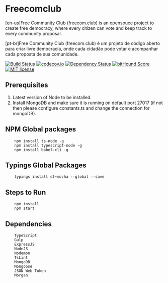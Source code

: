 # Freecomclub
[en-us]Free Community Club (freecom.club) is an opensouce project to create free democracy, where every citizen can vote and keep track to every community proposal.

[pt-br]Free Community Club (freecom.club) é um projeto de código aberto para criar livre democracia, onde cada cidadão pode votar e acompanhar cada proposta de sua comunidade.

[![Build Status](https://travis-ci.org/angeloocana/freecomclub.svg)](https://travis-ci.org/angeloocana/freecomclub)
[![codecov.io](http://codecov.io/github/angeloocana/freecomclub/coverage.svg)](http://codecov.io/github/angeloocana/freecomclub)
[![Dependency Status](https://gemnasium.com/angeloocana/freecomclub.svg)](https://gemnasium.com/angeloocana/freecomclub)
[![bitHound Score](https://www.bithound.io/github/gotwarlost/istanbul/badges/score.svg)](https://www.bithound.io/github/angeloocana/freecomclub)
[![MIT license](http://img.shields.io/badge/license-MIT-brightgreen.svg)](http://opensource.org/licenses/MIT)

## Prerequisites

1. Latest version of Node to be installed.
2. Install MongoDB and make sure it is running on default port 27017 (if not then please configure constants.ts and change the connection for mongoDB).

## NPM Global packages
```
    npm install ts-node -g
    npm install typescript-node -g
    npm install babel-cli -g
```

## Typings Global Packages 
```
    typings install dt~mocha --global --save
```

## Steps to Run
```
    npm install   
    npm start
```

## Dependencies
```
    TypeScript
    Gulp
    ExpressJS
    NodeJS
    Nodemon
    TsLint
    MongoDB
    Mongoose
    JSON Web Token
    Morgan
```
